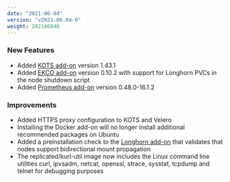```yaml
---
date: "2021-06-04"
version: "v2021.06.04-0"
weight: 202106040
---
```


### <span class="label label-green">New Features</span>
- Added [KOTS add-on](/docs/add-ons/kotsadm) version 1.43.1
- Added [EKCO add-on](/docs/add-ons/ekco) version 0.10.2 with support for Longhorn PVCs in the node shutdown script
- Added [Prometheus add-on](/docs/add-ons/prometheus) version 0.48.0-16.1.2

### <span class="label label-blue">Improvements</span>
- Added HTTPS proxy configuration to KOTS and Velero
- Installing the Docker add-on will no longer install additional recommended packages on Ubuntu
- Added a preinstallation check to the [Longhorn add-on](/docs/add-ons/longhorn) that validates that nodes support bidirectional mount propagation
- The replicated/kurl-util image now includes the Linux command line utilities curl, ipvsadm, netcat, openssl, strace, sysstat, tcpdump and telnet for debugging purposes
